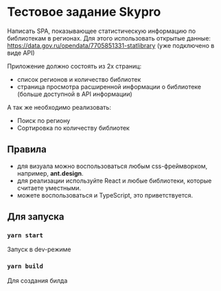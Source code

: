 # Тестовое задание Skypro

Написать SPA, показывающее статистическую информацию по библиотекам в регионах.
Для этого использовать открытые данные:
https://data.gov.ru/opendata/7705851331-statlibrary (уже подключено в виде API)

Приложение должно состоять из 2х страниц:

- список регионов и количество библиотек
- страница просмотра расширенной информации о библиотеке (больше доступной в API
  информации)

А так же необходимо реализовать:

- Поиск по региону
- Сортировка по количеству библиотек

## Правила

- для визуала можно воспользоваться любым css-фреймворком, например,
  **ant.design**.
- для реализации используйте React и любые библиотеки, которые считаете
  уместными.
- можете воспользоваться и TypeScript, это приветствуется.

## Для запуска

### `yarn start`

Запуск в dev-режиме

### `yarn build`

Для создания билда
